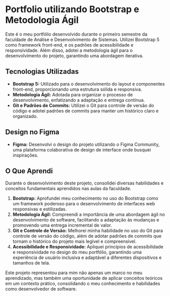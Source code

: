 # Portfolio utilizando Bootstrap e Metodologia Ágil

Este é o meu portfólio desenvolvido durante o primeiro semestre da faculdade de Análise e Desenvolvimento de Sistemas. Utilizei Bootstrap 5 como framework front-end, e os padrões de acessibilidade e responsividade. Além disso, adotei a metodologia ágil para o desenvolvimento do projeto, garantindo uma abordagem iterativa.

## Tecnologias Utilizadas

- **Bootstrap 5:** Utilizado para o desenvolvimento do layout e componentes front-end, proporcionando uma estrutura sólida e responsiva.
- **Metodologia Ágil:** Adotada para organizar o processo de desenvolvimento, enfatizando a adaptação e entrega contínua.
- **Git e Padrões de Commits:** Utilizei o Git para controle de versão do código e adotei padrões de commits para manter um histórico claro e organizado.

## Design no Figma

- **Figma:** Desenvolvi o design do projeto utilizando o Figma Community, uma plataforma colaborativa de design de interface onde busquei inspirações.
  
## O Que Aprendi

Durante o desenvolvimento deste projeto, consolidei diversas habilidades e conceitos fundamentais aprendidos nas aulas da faculdade.

1. **Bootstrap:** Aprofundei meu conhecimento no uso do Bootstrap como um framework poderoso para o desenvolvimento de interfaces web responsivas e estilizadas.
2. **Metodologia Ágil:** Compreendi a importância de uma abordagem ágil no desenvolvimento de software, facilitando a adaptação às mudanças e promovendo uma entrega incremental de valor.
3. **Git e Controle de Versão:** Melhorei minha habilidade no uso do Git para controle de versão do código, além de adotar padrões de commits que tornam o histórico do projeto mais legível e compreensível.
4. **Acessibilidade e Responsividade:** Apliquei princípios de acessibilidade e responsividade no design do meu portfólio, garantindo uma experiência de usuário inclusiva e adaptável a diferentes dispositivos e tamanhos de tela.

Este projeto representou para mim não apenas um marco no meu aprendizado, mas também uma oportunidade de aplicar conceitos teóricos em um contexto prático, consolidando o meu conhecimento e habilidades como desenvolvedor de software.
